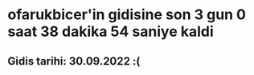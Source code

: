 # ofarukbicer'in gidisine son 3 gun 0 saat 38 dakika 54 saniye kaldi

## Gidis tarihi: 30.09.2022 :(